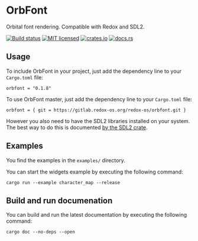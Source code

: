 # OrbFont
Orbital font rendering. Compatible with Redox and SDL2.

[![Build status](https://gitlab.redox-os.org/redox-os/orbfont/badges/master/build.svg)](https://gitlab.redox-os.org/redox-os/orbfont/pipelines)
[![MIT licensed](https://img.shields.io/badge/license-MIT-blue.svg)](./LICENSE)
[![crates.io](https://img.shields.io/badge/crates.io-v0.1.8-orange.svg)](https://crates.io/crates/orbfont)
[![docs.rs](https://docs.rs/orbfont/badge.svg)](https://docs.rs/orbfont)


## Usage

To include OrbFont in your project, just add the dependency
line to your `Cargo.toml` file:

```text
orbfont = "0.1.8"
```

To use OrbFont master, just add the dependency
line to your `Cargo.toml` file:

```text
orbfont = { git = https://gitlab.redox-os.org/redox-os/orbfont.git }
```

However you also need to have the SDL2 libraries installed on your
system.  The best way to do this is documented [by the SDL2
crate](https://github.com/AngryLawyer/rust-sdl2#user-content-requirements).

## Examples

You find the examples in the `examples/` directory.

You can start the widgets example by executing the following command:

```text
cargo run --example character_map --release
```

## Build and run documenation

You can build and run the latest documentation by executing the following command:

```text
cargo doc --no-deps --open
```